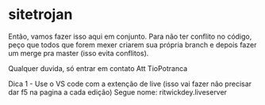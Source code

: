 # sitetrojan
Então, vamos fazer isso aqui em conjunto. 
Para não ter conflito no código, peço que todos que forem mexer criarem sua própria branch e depois fazer um merge pra master (isso evita conflitos).

Qualquer duvida, só entrar em contato 
Att TioPotranca


Dica 1 - Use o VS code com a extenção de live (isso vai fazer não precisar dar f5 na pagina a cada edição)
    Segue nome: ritwickdey.liveserver